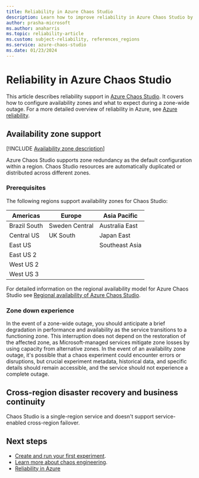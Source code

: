 ```yaml
---
title: Reliability in Azure Chaos Studio
description: Learn how to improve reliability in Azure Chaos Studio by using availability zones and zone redundancy. Understand disaster recovery and zone outage experiences.
author: prasha-microsoft 
ms.author: anaharris
ms.topic: reliability-article
ms.custom: subject-reliability, references_regions
ms.service: azure-chaos-studio
ms.date: 01/23/2024 
---
```


# Reliability in Azure Chaos Studio

This article describes reliability support in [Azure Chaos Studio](/azure/chaos-studio/chaos-studio-overview). It covers how to configure availability zones and what to expect during a zone-wide outage. For a more detailed overview of reliability in Azure, see [Azure reliability](/azure/architecture/framework/resiliency/overview).

## Availability zone support

[!INCLUDE [Availability zone description](includes/reliability-availability-zone-description-include.md)]

Azure Chaos Studio supports zone redundancy as the default configuration within a region. Chaos Studio resources are automatically duplicated or distributed across different zones. 

### Prerequisites

The following regions support availability zones for Chaos Studio:

| Americas         | Europe               | Asia Pacific   |
|------------------|----------------------|----------------|
| Brazil South     | Sweden Central  | Australia East      |
| Central US       | UK South        | Japan East          |
| East US          |                 | Southeast Asia      |
| East US 2        |                 |                     |
| West US 2        |                 |                     |
| West US 3        |                 |                     |


For detailed information on the regional availability model for Azure Chaos Studio see [Regional availability of Azure Chaos Studio](/azure/chaos-studio/chaos-studio-region-availability).

### Zone down experience

In the event of a zone-wide outage, you should anticipate a brief degradation in performance and availability as the service transitions to a functioning zone. This interruption does not depend on the restoration of the affected zone, as Microsoft-managed services mitigate zone losses by using capacity from alternative zones. In the event of an availability zone outage, it's possible that a chaos experiment could encounter errors or disruptions, but crucial experiment metadata, historical data, and specific details should remain accessible, and the service should not experience a complete outage. 

## Cross-region disaster recovery and business continuity

Chaos Studio is a single-region service and doesn't support service-enabled cross-region failover.

## Next steps

- [Create and run your first experiment](/azure/chaos-studio/chaos-studio-quickstart-azure-portal).
- [Learn more about chaos engineering](/azure/chaos-studio/chaos-studio-chaos-engineering-overview).
- [Reliability in Azure](/azure/reliability/overview)
